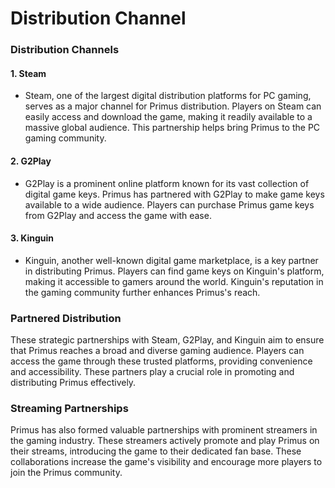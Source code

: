 # Distribution Channel

### Distribution Channels

#### 1. **Steam**

* Steam, one of the largest digital distribution platforms for PC gaming, serves as a major channel for Primus distribution. Players on Steam can easily access and download the game, making it readily available to a massive global audience. This partnership helps bring Primus to the PC gaming community.

#### 2. **G2Play**

* G2Play is a prominent online platform known for its vast collection of digital game keys. Primus has partnered with G2Play to make game keys available to a wide audience. Players can purchase Primus game keys from G2Play and access the game with ease.

#### 3. **Kinguin**

* Kinguin, another well-known digital game marketplace, is a key partner in distributing Primus. Players can find game keys on Kinguin's platform, making it accessible to gamers around the world. Kinguin's reputation in the gaming community further enhances Primus's reach.

### Partnered Distribution

These strategic partnerships with Steam, G2Play, and Kinguin aim to ensure that Primus reaches a broad and diverse gaming audience. Players can access the game through these trusted platforms, providing convenience and accessibility. These partners play a crucial role in promoting and distributing Primus effectively.

### Streaming Partnerships

Primus has also formed valuable partnerships with prominent streamers in the gaming industry. These streamers actively promote and play Primus on their streams, introducing the game to their dedicated fan base. These collaborations increase the game's visibility and encourage more players to join the Primus community.
